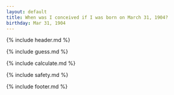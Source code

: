 ```yaml
---
layout: default
title: When was I conceived if I was born on March 31, 1904?
birthday: Mar 31, 1904
---
```


{% include header.md %}

{% include guess.md %}

{% include calculate.md %}

{% include safety.md %}

{% include footer.md %}



